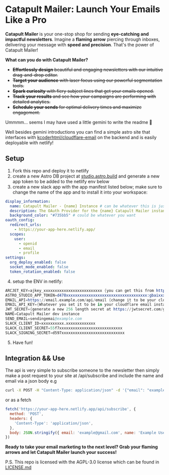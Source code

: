 # Catapult Mailer: Launch Your Emails Like a Pro 

**Catapult Mailer** is your one-stop shop for sending **eye-catching and impactful newsletters**.  Imagine a **flaming arrow** piercing through inboxes, delivering your message with **speed and precision**. That's the power of Catapult Mailer!

**What can you do with Catapult Mailer?**

 * ~~**Effortlessly design** beautiful and engaging newsletters with our intuitive drag-and-drop editor.~~
* ~~**Target your audience** with laser focus using our powerful segmentation tools.~~
* ~~**Spark curiosity** with fiery subject lines that get your emails opened.~~
* ~~**Track your results** and see how your campaigns are performing with detailed analytics.~~
* ~~**Schedule your sends** for optimal delivery times and maximize engagement.~~

Ummmm... seems I may have used a little gemini to write the readme :shushing_face:  

Well besides gemini introductions you can find a simple astro site that interfaces with [kcoderhtml/cloudflare-email](https://github.com/kcoderhtml/cloudflare-email) on the backend and is easily deployable with netlify!

## Setup
1. Fork this repo and deploy it to netlify
2. create a new Astro DB project at [studio.astro.build](https://studio.astro.build/) and generate a new app token to be added to the netlify env below
3. create a new slack app with the app manifest listed below; make sure to change the name of the app and to install it into your workspace:
```yaml
display_information:
  name: Catapult Mailer - {name} Instance # can be whatever this is just what I use
  description: The OAuth Provider for the {name} Catapult Mailer instance # same here
  background_color: "#735bb5" # could be whatever you want
oauth_config:
  redirect_urls:
    - https://your-app-here.netlify.app/
  scopes:
    user:
      - openid
      - email
      - profile
settings:
  org_deploy_enabled: false
  socket_mode_enabled: false
  token_rotation_enabled: false
```
4. setup the ENV in netlify:
```s
ARCJET_KEY=ajkey_xxxxxxxxxxxxxxxxxxxxxxxxxx {you can get this from https://arcjet.com/}
ASTRO_STUDIO_APP_TOKEN=d478xxxxxxxxxxxxxxxxxxxxxxxxxxxxxxxxxxxx:gbaixxxxxxxxxxxxxxxxxxxxxxxx:gbaixxxxxxxxxxxxxxxxxxxxxxxx {you can get this from your astro db project}
EMAIL_API=https://email.example.com/api/email {change it to be your cloudflare email instance but always add the /api/email on the end of your base domain}
EMAIL_API_KEY={Whatever you set it to be in your cloudflare email instance}
JWT_SECRET={generate a new 256 length secret at https://jwtsecret.com/generate or with `openssl rand -hex 256`}
NAME=Catapult Mailer dev instance
SEND_EMAIL=sendingemai@example.com
SLACK_CLIENT_ID=xxxxxxxxxx.xxxxxxxxxxxxx
SLACK_CLIENT_SECRET=55f7xxxxxxxxxxxxxxxxxxxxxxxxxxxx
SLACK_SIGNING_SECRET=d597xxxxxxxxxxxxxxxxxxxxxxxxxxxx
```
5. Have fun!

## Integration && Use
The api is very simple to subscribe someone to the newsletter then simply make a post request to your site at /api/subscribe and include the name and email via a json body e.g
```sh
curl -X POST -H "Content-Type: application/json" -d '{"email": "example@gmail.com", "name": "Example User"}' https://your-app-here.netlify.app/
```
or as a fetch
```js
fetch('https://your-app-here.netlify.app/api/subscribe', {
  method: 'POST',
  headers: {
    'Content-Type': 'application/json',
  },
  body: JSON.stringify({ email: 'example@gmail.com', name: 'Example User' }),
})
```

**Ready to take your email marketing to the next level? Grab your flaming arrows and let Catapult Mailer launch your success!**

P.S. This repo is licensed with the AGPL-3.0 license which can be found in [LICENSE.md](/LICENSE.md)